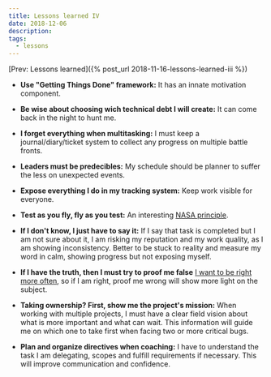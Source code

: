 ```yaml
---
title: Lessons learned IV
date: 2018-12-06
description:
tags:
  - lessons
---
```



[Prev: Lessons learned]({% post_url 2018-11-16-lessons-learned-iii %})

* **Use "Getting Things Done" framework:** It has an innate motivation
  component.

* **Be wise about choosing wich technical debt I will create:** It can come
  back in the night to hunt me.

* **I forget everything when multitasking:** I must keep a journal/diary/ticket
  system to collect any progress on multiple battle fronts.

* **Leaders must be predecibles:** My schedule should be planner to suffer the
  less on unexpected events.

* **Expose everything I do in my tracking system:** Keep work visible for
  everyone.

* **Test as you fly, fly as you test:** An interesting [NASA principle](https://stackoverflow.com/questions/623243/test-what-you-fly-fly-what-you-test-nasa-principle).

* **If I don't know, I just have to say it:** If I say that task is completed
  but I am not sure about it, I am risking my reputation and my work quality,
  as I am showing inconsistency. Better to be stuck to reality and measure my
  word in calm, showing progress but not exposing myself.

* **If I have the truth, then I must try to proof me false** [I want to be
  right more often](https://ozanvarol.com/want-to-be-right-more-often-try-this/),
  so if I am right, proof me wrong will show more light on the subject.

* **Taking ownership? First, show me the project's mission:** When working with
  multiple projects, I must have a clear field vision about what is more
  important and what can wait. This information will guide me on which one to
  take first when facing two or more critical bugs.

* **Plan and organize directives when coaching:** I have to understand the task
  I am delegating, scopes and fulfill requirements if necessary. This will
  improve communication and confidence.
